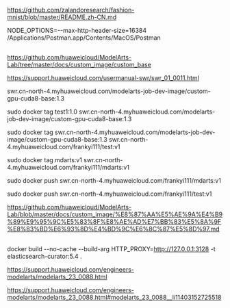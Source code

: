 https://github.com/zalandoresearch/fashion-mnist/blob/master/README.zh-CN.md

NODE_OPTIONS=--max-http-header-size=16384 /Applications/Postman.app/Contents/MacOS/Postman

## 

https://github.com/huaweicloud/ModelArts-Lab/tree/master/docs/custom_image/custom_base


https://support.huaweicloud.com/usermanual-swr/swr_01_0011.html

swr.cn-north-4.myhuaweicloud.com/modelarts-job-dev-image/custom-gpu-cuda8-base:1.3

sudo docker tag test1:1.0 swr.cn-north-4.myhuaweicloud.com/modelarts-job-dev-image/custom-gpu-cuda8-base:1.3

sudo docker tag swr.cn-north-4.myhuaweicloud.com/modelarts-job-dev-image/custom-gpu-cuda8-base:1.3 swr.cn-north-4.myhuaweicloud.com/frankyi111/test:v1 

sudo docker tag mdarts:v1 swr.cn-north-4.myhuaweicloud.com/frankyi111/mdarts:v1 

sudo docker push swr.cn-north-4.myhuaweicloud.com/frankyi111/mdarts:v1 

sudo docker push swr.cn-north-4.myhuaweicloud.com/frankyi111/test:v1 

https://github.com/huaweicloud/ModelArts-Lab/blob/master/docs/custom_image/%E8%87%AA%E5%AE%9A%E4%B9%89%E9%95%9C%E5%83%8F%E8%AE%AD%E7%BB%83%E5%8A%9F%E8%83%BD%E6%93%8D%E4%BD%9C%E6%8C%87%E5%8D%97.md

## 

docker build  --no-cache --build-arg HTTP_PROXY=http://127.0.0.1:3128 -t elasticsearch-curator:5.4 .

https://support.huaweicloud.com/engineers-modelarts/modelarts_23_0088.html

https://support.huaweicloud.com/engineers-modelarts/modelarts_23_0088.html#modelarts_23_0088__li11403152725518

